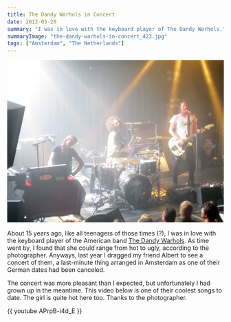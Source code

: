 ```yaml
---
title: The Dandy Warhols in Concert
date: 2012-05-28
summary: "I was in love with the keyboard player of The Dandy Warhols."
summaryImage: "the-dandy-warhols-in-concert_423.jpg"
tags: ["Amsterdam", "The Netherlands"]
---
```


![](the-dandy-warhols-in-concert_423.jpg)

About 15 years ago, like all teenagers of those times (?), I was in love with the keyboard player of the American band [The Dandy Warhols](http://www.dandywarhols.com/). As time went by, I found that she could range from hot to ugly, according to the photographer. Anyways, last year I dragged my friend Albert to see a concert of them, a last-minute thing arranged in Amsterdam as one of their German dates had been canceled.

The concert was more pleasant than I expected, but unfortunately I had grown up in the meantime. This video below is one of their coolest songs to date. The girl is quite hot here too. Thanks to the photographer.

{{ youtube APrpB-i4d_E }}